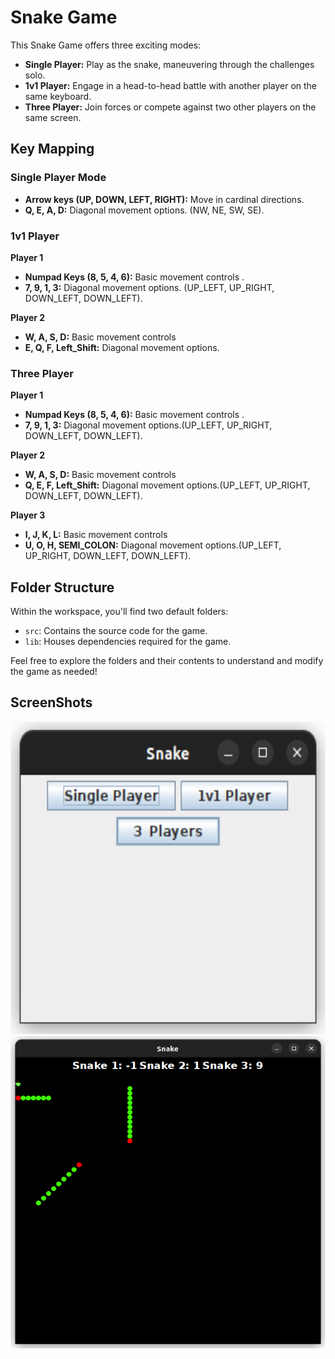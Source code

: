 # Snake Game

This Snake Game offers three exciting modes:

- **Single Player:** Play as the snake, maneuvering through the challenges solo.
- **1v1 Player:** Engage in a head-to-head battle with another player on the same keyboard.
- **Three Player:** Join forces or compete against two other players on the same screen.

## Key Mapping

### Single Player Mode
- **Arrow keys (UP, DOWN, LEFT, RIGHT):** Move in cardinal directions.
- **Q, E, A, D:**                          Diagonal movement options. (NW, NE, SW, SE).

### 1v1 Player
**Player 1**
- **Numpad Keys (8, 5, 4, 6):** Basic movement controls .
- **7, 9, 1, 3:**       Diagonal movement options.  (UP_LEFT, UP_RIGHT, DOWN_LEFT, DOWN_LEFT).

**Player 2**
- **W, A, S, D:**          Basic movement controls
- **E, Q, F, Left_Shift:** Diagonal movement options. 


### Three Player
**Player 1**
- **Numpad Keys (8, 5, 4, 6):** Basic movement controls .
- **7, 9, 1, 3:**         Diagonal movement options.(UP_LEFT, UP_RIGHT, DOWN_LEFT, DOWN_LEFT).

**Player 2**
- **W, A, S, D:**          Basic movement controls
- **Q, E, F, Left_Shift:** Diagonal movement options.(UP_LEFT, UP_RIGHT, DOWN_LEFT, DOWN_LEFT). 

**Player 3**
- **I, J, K, L:**          Basic movement controls
- **U, O, H, SEMI_COLON:** Diagonal movement options.(UP_LEFT, UP_RIGHT, DOWN_LEFT, DOWN_LEFT). 



## Folder Structure

Within the workspace, you'll find two default folders:

- `src`: Contains the source code for the game.
- `lib`: Houses dependencies required for the game.

Feel free to explore the folders and their contents to understand and modify the game as needed!

## ScreenShots
<img src="src/resources/Screenshot_main-menu.png" alt="Main Menu" width="600" height="500" />
<img src="src/resources/Screenshot 3_players.png" alt="Three Player Mode" width="600" height="500" />

